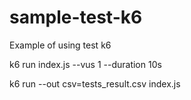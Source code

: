 # sample-test-k6
Example of using test k6

k6 run index.js --vus 1 --duration 10s

k6 run --out csv=tests_result.csv index.js